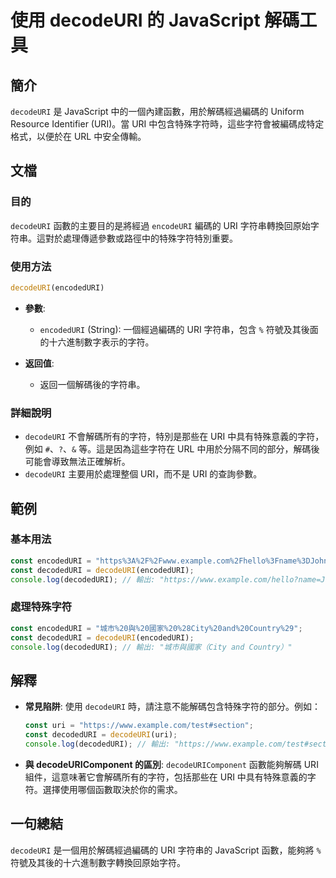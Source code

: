 <!--
Meta Description: # 使用 decodeURI 的 JavaScript 解碼工具 ## 簡介 `decodeURI` 是 JavaScript 中的一個內建函數，用於解碼經過編碼的 Uniform Resource Identifier (URI)。當 URI 中包含特殊字符時，這些字符會被編碼成特定格式，以便於在...
Meta Keywords: uri, decodeuri, javascript, encodeduri, const
-->

# 使用 decodeURI 的 JavaScript 解碼工具

## 簡介
`decodeURI` 是 JavaScript 中的一個內建函數，用於解碼經過編碼的 Uniform Resource Identifier (URI)。當 URI 中包含特殊字符時，這些字符會被編碼成特定格式，以便於在 URL 中安全傳輸。

## 文檔
### 目的
`decodeURI` 函數的主要目的是將經過 `encodeURI` 編碼的 URI 字符串轉換回原始字符串。這對於處理傳遞參數或路徑中的特殊字符特別重要。

### 使用方法
```javascript
decodeURI(encodedURI)
```
- **參數**:
  - `encodedURI` (String): 一個經過編碼的 URI 字符串，包含 `%` 符號及其後面的十六進制數字表示的字符。

- **返回值**:
  - 返回一個解碼後的字符串。

### 詳細說明
- `decodeURI` 不會解碼所有的字符，特別是那些在 URI 中具有特殊意義的字符，例如 `#`、`?`、`&` 等。這是因為這些字符在 URL 中用於分隔不同的部分，解碼後可能會導致無法正確解析。
- `decodeURI` 主要用於處理整個 URI，而不是 URI 的查詢參數。

## 範例
### 基本用法
```javascript
const encodedURI = "https%3A%2F%2Fwww.example.com%2Fhello%3Fname%3DJohn%26age%3D30";
const decodedURI = decodeURI(encodedURI);
console.log(decodedURI); // 輸出: "https://www.example.com/hello?name=John&age=30"
```

### 處理特殊字符
```javascript
const encodedURI = "城市%20與%20國家%20%28City%20and%20Country%29";
const decodedURI = decodeURI(encodedURI);
console.log(decodedURI); // 輸出: "城市與國家（City and Country）"
```

## 解釋
- **常見陷阱**: 使用 `decodeURI` 時，請注意不能解碼包含特殊字符的部分。例如：
  ```javascript
  const uri = "https://www.example.com/test#section";
  const decodedURI = decodeURI(uri);
  console.log(decodedURI); // 輸出: "https://www.example.com/test#section" (不會解碼 #)
  ```

- **與 decodeURIComponent 的區別**: `decodeURIComponent` 函數能夠解碼 URI 組件，這意味著它會解碼所有的字符，包括那些在 URI 中具有特殊意義的字符。選擇使用哪個函數取決於你的需求。

## 一句總結
`decodeURI` 是一個用於解碼經過編碼的 URI 字符串的 JavaScript 函數，能夠將 `%` 符號及其後的十六進制數字轉換回原始字符。